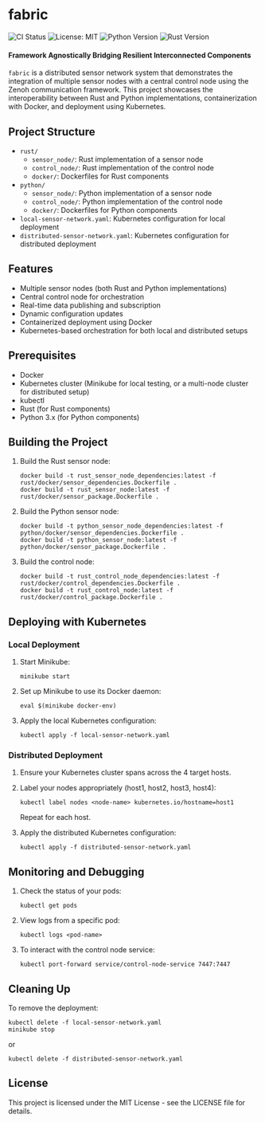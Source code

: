 # fabric

![CI Status](https://github.com/varunkamath/fabric/workflows/Continuous%20Integration/badge.svg)
![License: MIT](https://img.shields.io/badge/License-MIT-yellow.svg)
![Python Version](https://img.shields.io/badge/python-3.12.5-blue.svg)
![Rust Version](https://img.shields.io/badge/rust-1.80.1-orange.svg)

#### Framework Agnostically Bridging Resilient Interconnected Components

`fabric` is a distributed sensor network system that demonstrates the integration of multiple sensor nodes with a central control node using the Zenoh communication framework. This project showcases the interoperability between Rust and Python implementations, containerization with Docker, and deployment using Kubernetes.

## Project Structure

- `rust/`
  - `sensor_node/`: Rust implementation of a sensor node
  - `control_node/`: Rust implementation of the control node
  - `docker/`: Dockerfiles for Rust components
- `python/`
  - `sensor_node/`: Python implementation of a sensor node
  - `control_node/`: Python implementation of the control node
  - `docker/`: Dockerfiles for Python components
- `local-sensor-network.yaml`: Kubernetes configuration for local deployment
- `distributed-sensor-network.yaml`: Kubernetes configuration for distributed deployment

## Features

- Multiple sensor nodes (both Rust and Python implementations)
- Central control node for orchestration
- Real-time data publishing and subscription
- Dynamic configuration updates
- Containerized deployment using Docker
- Kubernetes-based orchestration for both local and distributed setups

## Prerequisites

- Docker
- Kubernetes cluster (Minikube for local testing, or a multi-node cluster for distributed setup)
- kubectl
- Rust (for Rust components)
- Python 3.x (for Python components)

## Building the Project

1. Build the Rust sensor node:

   ```
   docker build -t rust_sensor_node_dependencies:latest -f rust/docker/sensor_dependencies.Dockerfile .
   docker build -t rust_sensor_node:latest -f rust/docker/sensor_package.Dockerfile .
   ```

2. Build the Python sensor node:

   ```
   docker build -t python_sensor_node_dependencies:latest -f python/docker/sensor_dependencies.Dockerfile .
   docker build -t python_sensor_node:latest -f python/docker/sensor_package.Dockerfile .
   ```

3. Build the control node:
   ```
   docker build -t rust_control_node_dependencies:latest -f rust/docker/control_dependencies.Dockerfile .
   docker build -t rust_control_node:latest -f rust/docker/control_package.Dockerfile .
   ```

## Deploying with Kubernetes

### Local Deployment

1. Start Minikube:

   ```
   minikube start
   ```

2. Set up Minikube to use its Docker daemon:

   ```
   eval $(minikube docker-env)
   ```

3. Apply the local Kubernetes configuration:

   ```
   kubectl apply -f local-sensor-network.yaml
   ```

### Distributed Deployment

1. Ensure your Kubernetes cluster spans across the 4 target hosts.

2. Label your nodes appropriately (host1, host2, host3, host4):

   ```
   kubectl label nodes <node-name> kubernetes.io/hostname=host1
   ```

   Repeat for each host.

3. Apply the distributed Kubernetes configuration:

   ```
   kubectl apply -f distributed-sensor-network.yaml
   ```

## Monitoring and Debugging

1. Check the status of your pods:

   ```
   kubectl get pods
   ```

2. View logs from a specific pod:

   ```
   kubectl logs <pod-name>
   ```

3. To interact with the control node service:
   ```
   kubectl port-forward service/control-node-service 7447:7447
   ```

## Cleaning Up

To remove the deployment:

```
kubectl delete -f local-sensor-network.yaml
minikube stop
```

or

```
kubectl delete -f distributed-sensor-network.yaml
```

## License

This project is licensed under the MIT License - see the LICENSE file for details.
